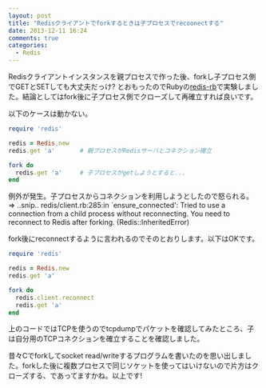 ```yaml
---
layout: post
title: "Redisクライアントでforkするときは子プロセスでrecoonectする"
date: 2013-12-11 16:24
comments: true
categories: 
  - Redis
---
```


Redisクライアントインスタンスを親プロセスで作った後、forkし子プロセス側でGETとSETしても大丈夫だっけ? とおもったのでRubyの[redis-rb](https://github.com/redis/redis-rb)で実験しました。結論としてはfork後に子プロセス側でクローズして再確立すれば良いです。

<!-- more -->

以下のケースは動かない。
``` ruby bad case
require 'redis'

redis = Redis.new
redis.get 'a'       # 親プロセスがRedisサーバとコネクション確立

fork do
  redis.get 'a'     # 子プロセスがgetしようとすると...
end
```

例外が発生。子プロセスからコネクションを利用しようとしたので怒られる。
    => ..snip.. redis/client.rb:285:in `ensure_connected': Tried to use a connection from a child process without reconnecting. You need to reconnect to Redis after forking. (Redis::InheritedError)

fork後にreconnectするように言われるのでそのとおりします。以下はOKです。

``` ruby works!
require 'redis'

redis = Redis.new
redis.get 'a'

fork do
  redis.client.reconnect
  redis.get 'a'
end
```

上のコードではTCPを使うのでtcpdumpでパケットを確認してみたところ、子は自分用のTCPコネクションを確立することを確認しました。

昔々Cでforkしてsocket read/writeするプログラムを書いたのを思い出しました。forkした後に複数プロセスで同じソケットを使ってはいけないので片方はクローズする、であってますかね。以上です!
